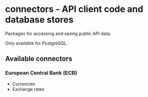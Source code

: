 # connectors - API client code and database stores

Packages for accessing and saving public API data.

Only available for PostgreSQL.

## Available connectors

### European Central Bank (ECB)

* Currencies
* Exchange rates